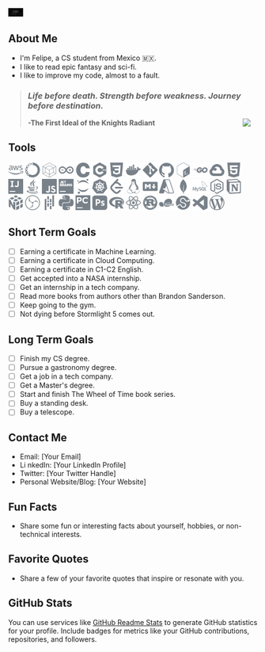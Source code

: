 <style>
  img {
    width: 30px;
  }
</style>
<img src=img/git_felamar.jpg width="100%">

## About Me

-   I'm Felipe, a CS student from Mexico 🇲🇽.
-   I like to read epic fantasy and sci-fi.
-   I like to improve my code, almost to a fault.

> ### _Life before death. Strength before weakness. Journey before destination._
>
> **-The First Ideal of the Knights Radiant** <a href="https://coppermind.net/wiki/Order_of_Elsecallers"><img align="right" src="https://coppermind.net/w/images/Beteb_glyph.svg" width="50"></a>

## Tools

<p>
<!-- aws -->
    <a href="https://www.aws.amazon.com">
    <img src="img/tech_kit/amazonaws.svg"           ></a>
    <!-- anaconda -->
    <a href="https://www.anaconda.com/">
    <img src="img/tech_kit/anaconda.svg"            width="30" ></a>
    <!-- apache netbeans -->
    <a href="https://netbeans.apache.org/">
    <img src="img/tech_kit/apachenetbeanside.svg"   width="30" ></a>
    <!-- arduino -->
    <a href="https://www.arduino.cc/">
    <img src="img/tech_kit/arduino.svg"             width="30" ></a>
    <!-- c -->
    <a href="https://www.cprogramming.com/">
    <img src="img/tech_kit/c.svg"                   width="30" ></a>
    <!-- c++ -->
    <a href="https://www.cplusplus.com/">
    <img src="img/tech_kit/cplusplus.svg"           width="30" ></a>
    <!-- css -->
    <a href="https://www.w3.org/Style/CSS/">
    <img src="img/tech_kit/css3.svg"                width="30" ></a>
    <!-- docker -->
    <a href="https://www.docker.com/">
    <img src="img/tech_kit/docker.svg"              width="30" ></a>
    <!-- git -->
    <a href="https://git-scm.com/">
    <img src="img/tech_kit/git.svg"                 width="30" ></a>
    <!-- github -->
    <a href="https://www.github.com/">
    <img src="img/tech_kit/github.svg"              width="30" ></a>
    <!-- gnubash -->
    <a href="https://www.gnu.org/software/bash/">
    <img src="img/tech_kit/gnubash.svg"             width="30" ></a>
    <!-- go -->
    <a href="https://golang.org/">
    <img src="img/tech_kit/go.svg" width="30" ></a>
    <!-- gcloud -->
    <a href="https://cloud.google.com/">
    <img src="img/tech_kit/googlecloud.svg" width="30" ></a>
    <!-- html -->
    <a href="https://www.w3.org/html/">
    <img src="img/tech_kit/html5.svg" width="30" ></a>
    <!-- intellij -->
    <a href="https://www.jetbrains.com/idea/">
    <img src="img/tech_kit/intellijidea.svg" width="30" ></a>
    <!-- java -->
    <a href="https://www.java.com/">
    <img src="img/tech_kit/java.svg" width="30" ></a>
    <!-- javascript -->
    <a href="https://www.javascript.com/">
    <img src="img/tech_kit/javascript.svg" width="30" ></a>
    <!-- jetbrains -->
    <a href="https://www.jetbrains.com/">
    <img src="img/tech_kit/jetbrains.svg" width="30" ></a>
    <!-- jupyter -->
    <a href="https://jupyter.org/">
    <img src="img/tech_kit/jupyter.svg" width="30" ></a>
    <!-- kubernetes -->
    <a href="https://kubernetes.io/">
    <img src="img/tech_kit/kubernetes.svg" width="30" ></a>
    <!-- leetcode -->
    <a href="https://leetcode.com/">
    <img src="img/tech_kit/leetcode.svg" width="30" ></a>
    <!-- linux -->
    <a href="https://www.linux.org/">
    <img src="img/tech_kit/linux.svg" width="30" ></a>
    <!-- markdown -->
    <a href="https://www.markdownguide.org/">
    <img src="img/tech_kit/markdown.svg" width="30" ></a>
    <!-- microsoft azure -->
    <a href="https://azure.microsoft.com/">
    <img src="img/tech_kit/microsoftazure.svg" width="30" ></a>
    <!-- mongodb -->
    <a href="https://www.mongodb.com/">
    <img src="img/tech_kit/mongodb.svg" width="30" ></a>
    <!-- mysql -->
    <a href="https://www.mysql.com/">
    <img src="img/tech_kit/mysql.svg" width="30" ></a>
    <!-- nodejs -->
    <a href="https://nodejs.org/">
    <img src="img/tech_kit/nodedotjs.svg" width="30" ></a>
    <!-- notion -->
    <a href="https://www.notion.so/">
    <img src="img/tech_kit/notion.svg" width="30" ></a>
    <!-- numpy -->
    <a href="https://numpy.org/">
    <img src="img/tech_kit/numpy.svg" width="30" ></a>
    <!-- obs studio -->
    <a href="https://obsproject.com/">
    <img src="img/tech_kit/obsstudio.svg" width="30" ></a>
    <!-- pandas -->
    <a href="https://pandas.pydata.org/">
    <img src="img/tech_kit/pandas.svg" width="30" ></a>
    <!-- python -->
    <a href="https://www.python.org/">
    <img src="img/tech_kit/python.svg" width="30" ></a>
    <!-- pycharm -->
    <a href="https://www.jetbrains.com/pycharm/">
    <img src="img/tech_kit/pycharm.svg" width="30" ></a>
    <!-- photoshop -->
    <a href="https://www.adobe.com/products/photoshop.html">
    <img src="img/tech_kit/adobephotoshop.svg" width="30" ></a>
    <!-- r -->
    <a href="https://www.r-project.org/">
    <img src="img/tech_kit/r.svg" width="30" ></a>
    <!-- react -->
    <a href="https://reactjs.org/">
    <img src="img/tech_kit/react.svg" width="30" ></a>
    <!-- rust -->
    <a href="https://www.rust-lang.org/">
    <img src="img/tech_kit/rust.svg" width="30" ></a>
    <!-- scikit-learn -->
    <a href="https://scikit-learn.org/">
    <img src="img/tech_kit/scikitlearn.svg" width="30" ></a>
    <!-- scipy -->
    <a href="https://www.scipy.org/">
    <img src="img/tech_kit/scipy.svg" width="30" ></a>
    <!-- vscode -->
    <a href="https://code.visualstudio.com/">
    <img src="img/tech_kit/visualstudiocode.svg" width="30" ></a>
    <!-- wordpress -->
    <a href="https://wordpress.com/">
    <img src="img/tech_kit/wordpress.svg" width="30" ></a>
</p>

## Short Term Goals

-   [ ] Earning a certificate in Machine Learning.
-   [ ] Earning a certificate in Cloud Computing.
-   [ ] Earning a certificate in C1-C2 English.
-   [ ] Get accepted into a NASA internship.
-   [ ] Get an internship in a tech company.
-   [ ] Read more books from authors other than Brandon Sanderson.
-   [ ] Keep going to the gym.
-   [ ] Not dying before Stormlight 5 comes out.

## Long Term Goals

-   [ ] Finish my CS degree.
-   [ ] Pursue a gastronomy degree.
-   [ ] Get a job in a tech company.
-   [ ] Get a Master's degree.
-   [ ] Start and finish The Wheel of Time book series.
-   [ ] Buy a standing desk.
-   [ ] Buy a telescope.

## Contact Me

-   Email: [Your Email]
-   Li nkedIn: [Your LinkedIn Profile]
-   Twitter: [Your Twitter Handle]
-   Personal Website/Blog: [Your Website]

## Fun Facts

-   Share some fun or interesting facts about yourself, hobbies, or non-technical interests.

## Favorite Quotes

-   Share a few of your favorite quotes that inspire or resonate with you.

## GitHub Stats

You can use services like [GitHub Readme Stats](https://github.com/anuraghazra/github-readme-stats) to generate GitHub statistics for your profile. Include badges for metrics like your GitHub contributions, repositories, and followers.
